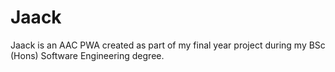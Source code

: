 # Jaack
Jaack is an AAC PWA created as part of my final year project during my BSc (Hons) Software Engineering degree.
